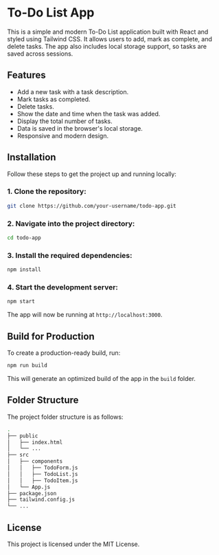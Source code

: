 
# To-Do List App

This is a simple and modern To-Do List application built with React and styled using Tailwind CSS. It allows users to add, mark as complete, and delete tasks. The app also includes local storage support, so tasks are saved across sessions.

## Features

- Add a new task with a task description.
- Mark tasks as completed.
- Delete tasks.
- Show the date and time when the task was added.
- Display the total number of tasks.
- Data is saved in the browser's local storage.
- Responsive and modern design.


## Installation

Follow these steps to get the project up and running locally:

### 1. Clone the repository:

```bash
git clone https://github.com/your-username/todo-app.git
```

### 2. Navigate into the project directory:

```bash
cd todo-app
```

### 3. Install the required dependencies:

```bash
npm install
```

### 4. Start the development server:

```bash
npm start
```

The app will now be running at `http://localhost:3000`.

## Build for Production

To create a production-ready build, run:

```bash
npm run build
```

This will generate an optimized build of the app in the `build` folder.

## Folder Structure

The project folder structure is as follows:

```bash
.
├── public
│   ├── index.html
│   └── ...
├── src
│   ├── components
│   │   ├── TodoForm.js
│   │   ├── TodoList.js
│   │   ├── TodoItem.js
│   └── App.js
├── package.json
├── tailwind.config.js
└── ...
```

## License

This project is licensed under the MIT License.
